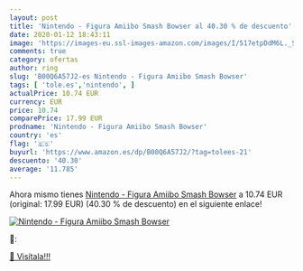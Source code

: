 ```yaml
---
layout: post
title: 'Nintendo - Figura Amiibo Smash Bowser al 40.30 % de descuento'
date: 2020-01-12 18:43:11
image: 'https://images-eu.ssl-images-amazon.com/images/I/517etpDdM6L._SL200_.jpg'
comments: true
category: ofertas
author: ring
slug: 'B00Q6A57J2-es Nintendo - Figura Amiibo Smash Bowser'
tags: [ 'tole.es','nintendo', ]
actualPrice: 10.74 EUR
currency: EUR
price: 10.74
comparePrice: 17.99 EUR
prodname: 'Nintendo - Figura Amiibo Smash Bowser'
country: 'es'
flag: '🇪🇸'
buyurl: 'https://www.amazon.es/dp/B00Q6A57J2/?tag=tolees-21'
descuento: '40.30'
average: '11.785'
---
```


Ahora mismo tienes [Nintendo - Figura Amiibo Smash Bowser](https://www.amazon.es/dp/B00Q6A57J2/?tag=tolees-21) a 10.74 EUR (original: 17.99 EUR) (40.30 %  de descuento) en el siguiente enlace!

[![Nintendo - Figura Amiibo Smash Bowser](https://images-eu.ssl-images-amazon.com/images/I/517etpDdM6L._SL200_.jpg)](https://www.amazon.es/dp/B00Q6A57J2/?tag=tolees-21)

🔎:


[🛒 Visítala!!!](https://www.amazon.es/dp/B00Q6A57J2/?tag=tolees-21)
